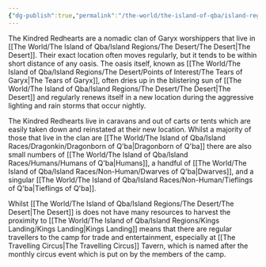 ```yaml
---
{"dg-publish":true,"permalink":"/the-world/the-island-of-qba/island-regions/the-desert/settlements/the-kindred-redhearts/"}
---
```


The Kindred Redhearts are a nomadic clan of Garyx worshippers that live in [[The World/The Island of Qba/Island Regions/The Desert/The Desert\|The Desert]]. Their exact location often moves regularly, but it tends to be within short distance of any oasis. The oasis itself, known as [[The World/The Island of Qba/Island Regions/The Desert/Points of Interest/The Tears of Garyx\|The Tears of Garyx]], often dries up in the blistering sun of [[The World/The Island of Qba/Island Regions/The Desert/The Desert\|The Desert]] and regularly renews itself in a new location during the aggressive lighting and rain storms that occur nightly. 

The Kindred Redhearts live in caravans and out of carts or tents which are easily taken down and reinstated at their new location. Whilst a majority of those that live in the clan are [[The World/The Island of Qba/Island Races/Dragonkin/Dragonborn of Q'ba\|Dragonborn of Q'ba]] there are also small numbers of [[The World/The Island of Qba/Island Races/Humans/Humans of Q'ba\|Humans]], a handful of [[The World/The Island of Qba/Island Races/Non-Human/Dwarves of Q'ba\|Dwarves]], and a singular [[The World/The Island of Qba/Island Races/Non-Human/Tieflings of Q'ba\|Tieflings of Q'ba]].

Whilst [[The World/The Island of Qba/Island Regions/The Desert/The Desert\|The Desert]] is does not have many resources to harvest the proximity to [[The World/The Island of Qba/Island Regions/Kings Landing/Kings Landing\|Kings Landing]] means that there are regular travellers to the camp for trade and entertainment, especially at [[The Travelling Circus\|The Travelling Circus]] Tavern, which is named after the monthly circus event which is put on by the members of the camp.